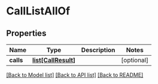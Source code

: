 # CallListAllOf

## Properties
Name | Type | Description | Notes
------------ | ------------- | ------------- | -------------
**calls** | [**list[CallResult]**](CallResult.md) |  | [optional] 

[[Back to Model list]](../README.md#documentation-for-models) [[Back to API list]](../README.md#documentation-for-api-endpoints) [[Back to README]](../README.md)


